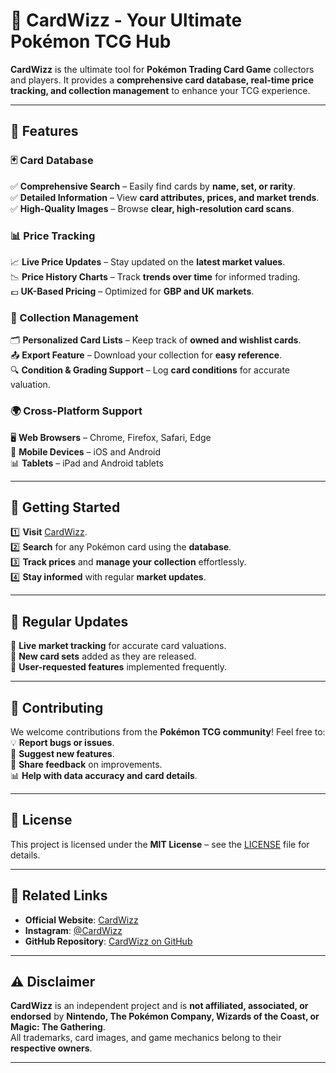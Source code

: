 # 🎴 CardWizz - Your Ultimate Pokémon TCG Hub  

**CardWizz** is the ultimate tool for **Pokémon Trading Card Game** collectors and players. It provides a **comprehensive card database, real-time price tracking, and collection management** to enhance your TCG experience.  

---

## 🚀 Features  

### 🃏 Card Database  
✅ **Comprehensive Search** – Easily find cards by **name, set, or rarity**.  
✅ **Detailed Information** – View **card attributes, prices, and market trends**.  
✅ **High-Quality Images** – Browse **clear, high-resolution card scans**.  

### 📊 Price Tracking  
📈 **Live Price Updates** – Stay updated on the **latest market values**.  
📉 **Price History Charts** – Track **trends over time** for informed trading.  
💷 **UK-Based Pricing** – Optimized for **GBP and UK markets**.  

### 📂 Collection Management  
🗂 **Personalized Card Lists** – Keep track of **owned and wishlist cards**.  
📤 **Export Feature** – Download your collection for **easy reference**.  
🔍 **Condition & Grading Support** – Log **card conditions** for accurate valuation.  

### 🌍 Cross-Platform Support  
🖥 **Web Browsers** – Chrome, Firefox, Safari, Edge  
📱 **Mobile Devices** – iOS and Android  
📊 **Tablets** – iPad and Android tablets  

---

## 🎯 Getting Started  
1️⃣ **Visit** [CardWizz](https://cardwizz.com).  
2️⃣ **Search** for any Pokémon card using the **database**.  
3️⃣ **Track prices** and **manage your collection** effortlessly.  
4️⃣ **Stay informed** with regular **market updates**.  

---

## 🔄 Regular Updates  
🔹 **Live market tracking** for accurate card valuations.  
🔹 **New card sets** added as they are released.  
🔹 **User-requested features** implemented frequently.  

---

## 🤝 Contributing  
We welcome contributions from the **Pokémon TCG community**! Feel free to:  
💡 **Report bugs or issues**.  
📌 **Suggest new features**.  
📝 **Share feedback** on improvements.  
📊 **Help with data accuracy and card details**.  

---

## 📝 License  
This project is licensed under the **MIT License** – see the [LICENSE](LICENSE) file for details.  

---

## 🔗 Related Links  
- **Official Website**: [CardWizz](https://cardwizz.com)  
- **Instagram**: [@CardWizz](https://www.instagram.com/cardwizz)  
- **GitHub Repository**: [CardWizz on GitHub](https://github.com/ChiefSpuddy/CardWizz)  

---

## ⚠️ Disclaimer  
**CardWizz** is an independent project and is **not affiliated, associated, or endorsed** by **Nintendo, The Pokémon Company, Wizards of the Coast, or Magic: The Gathering**.  
All trademarks, card images, and game mechanics belong to their **respective owners**.  

---
